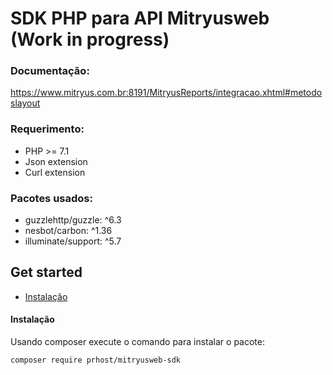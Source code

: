 # SDK PHP para API Mitryusweb (Work in progress)

### Documentação:

https://www.mitryus.com.br:8191/MitryusReports/integracao.xhtml#metodoslayout

### Requerimento:
* PHP >= 7.1
* Json extension
* Curl extension

### Pacotes usados:

* guzzlehttp/guzzle: ^6.3
* nesbot/carbon: ^1.36
* illuminate/support: ^5.7

## Get started

* [Instalação](#Instalação)


#### Instalação

Usando composer execute o comando para instalar o pacote:

`composer require prhost/mitryusweb-sdk`